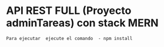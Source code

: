 # API REST FULL (Proyecto adminTareas) con stack MERN
    Para ejecutar  ejecute el comando  - npm install  
   
